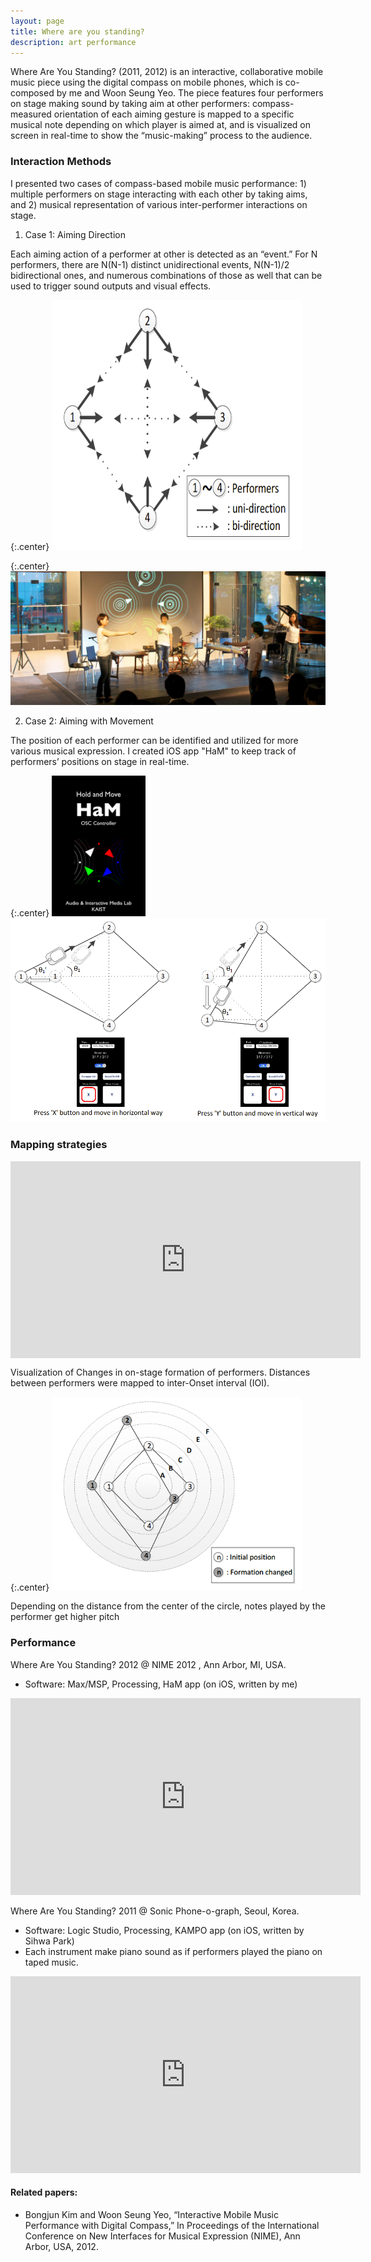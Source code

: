 ```yaml
---
layout: page
title: Where are you standing?
description: art performance
---
```



Where Are You Standing? (2011,  2012) is an interactive, collaborative mobile music piece using the digital compass on mobile phones, which is co-composed by me and Woon Seung Yeo. The piece features four performers on stage making sound by taking aim at other performers: compass-measured orientation of each aiming gesture is mapped to a specific musical note depending on which player is aimed at, and is visualized on screen in real-time to show the “music-making” process to the audience.﻿

### Interaction Methods

I presented two cases of compass-based mobile music performance: 1) multiple performers on stage interacting with each other by taking aims, and 2) musical representation of various inter-performer interactions on stage.

1) Case 1: Aiming Direction

Each aiming action of a performer at other is detected as an “event.” For N performers, there are N(N-1) distinct unidirectional events, N(N-1)/2 bidirectional ones, and numerous combinations of those as well that can be used to trigger sound outputs and visual effects.

{:.center}
<img src="../../pages/files/WAYS_players_setup.png" width="400" height="400">

{:.center}
<img src="../../pages/files/WAYS2011.png">


2) Case 2: Aiming with Movement

The position of each performer can be identified and utilized for more various musical expression. I created iOS app "HaM" to keep track of performers’ positions on stage in real-time.

{:.center}
<img src="../../pages/files/ways_app.png" width="150">
<img src="../../pages/files/player_moving_overview.png" width="600">

### Mapping strategies

<iframe width="560" height="315" align="middle" src="https://www.youtube.com/embed/Ts5Ovd0G81c" frameborder="0" allow="accelerometer; autoplay; encrypted-media; gyroscope; picture-in-picture" allowfullscreen></iframe>

Visualization of Changes in on-stage formation of performers. Distances between performers were mapped to inter-Onset interval (IOI).

{:.center}
<img src="../../pages/files/position_pitch.png" width="400">

Depending on the distance from the center of the circle, notes played by the performer get higher pitch


### Performance
Where Are You Standing? 2012 @ NIME 2012 , Ann Arbor, MI, USA.
* Software: Max/MSP, Processing, HaM app (on iOS, written by me)

<iframe width="560" height="315" src="https://www.youtube.com/embed/R2YI03sla3U" frameborder="0" allow="accelerometer; autoplay; encrypted-media; gyroscope; picture-in-picture" allowfullscreen></iframe>
<br>

Where Are You Standing? 2011 @ Sonic Phone-o-graph, Seoul, Korea.
* Software: Logic Studio, Processing, KAMPO app (on iOS, written by Sihwa Park)
* Each instrument make piano sound as if performers played the piano on taped music.

<iframe width="560" height="315" src="https://www.youtube.com/embed/bMcLfVRlJq8" frameborder="0" allow="accelerometer; autoplay; encrypted-media; gyroscope; picture-in-picture" allowfullscreen></iframe>

#### Related papers:
* Bongjun Kim and Woon Seung Yeo, “Interactive Mobile Music Performance with Digital Compass,” In Proceedings of the International Conference on New Interfaces for Musical Expression (NIME), Ann Arbor, USA, 2012. 
<br>